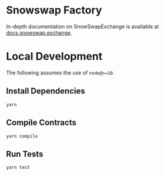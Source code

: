 # Snowswap Factory

In-depth documentation on SnowSwapExchange is available at [docs.snowswap.exchange](https://docs.snowswap.exchange/).

# Local Development

The following assumes the use of `node@>=10`.

## Install Dependencies

`yarn`

## Compile Contracts

`yarn compile`

## Run Tests

`yarn test`
